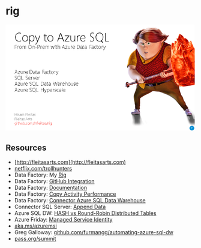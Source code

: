 # rig
![cover](https://github.com/hfleitas/rig/blob/master/PASSInsights201908-DBA/cover.png)

## Resources

* [http://fleitasarts.com](http://fleitasarts.com)
* [netflix.com/trollhunters](netflix.com/trollhunters)
* Data Factory: My [Rig](github.com/hfleitas/rig)
* Data Factory: [GitHub Integration](https://azure.microsoft.com/en-us/blog/azure-data-factory-visual-tools-now-supports-github-integration/)
* Data Factory: [Documentation](https://docs.microsoft.com/en-us/azure/data-factory/)
* Data Factory: [Copy Activity Performance](https://docs.microsoft.com/en-us/azure/data-factory/copy-activity-performance)
* Data Factory: [Connector Azure SQL Data Warehouse](https://docs.microsoft.com/en-us/azure/data-factory/connector-azure-sql-data-warehouse)
* Connector SQL Server: [Append Data](https://docs.microsoft.com/en-us/azure/data-factory/connector-sql-server#append-data)
* Azure SQL DW: [HASH vs Round-Robin Distributed Tables](https://blogs.msdn.microsoft.com/sqlcat/2015/08/11/choosing-hash-distributed-table-vs-round-robin-distributed-table-in-azure-sql-dw-service/)
* Azure Friday: [Managed Service Identity](https://www.youtube.com/watch?v=bBi1bll2928)
* [aka.ms/azuremsi](https://aka.ms/azuremsi)
* Greg Galloway: [github.com/furmangg/automating-azure-sql-dw](https://github.com/furmangg/automating-azure-sql-dw)
* [pass.org/summit](https://www.pass.org/summit/2019/Learn/SpeakerDetails.aspx?spid=4116)

